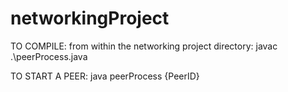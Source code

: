 # networkingProject

TO COMPILE:
from within the networking project directory:
javac .\peerProcess.java

TO START A PEER:
java peerProcess {PeerID}
    